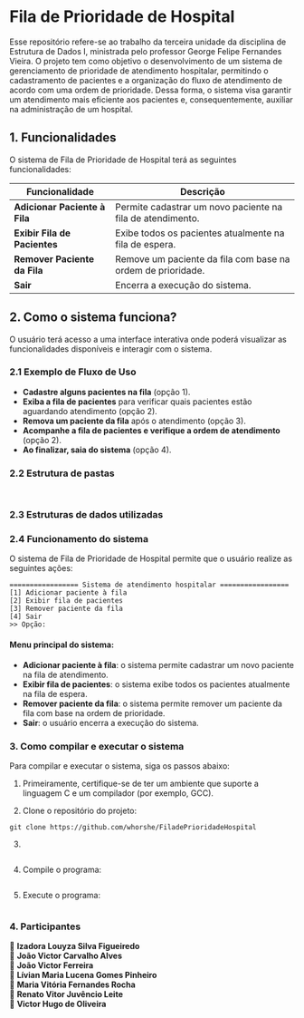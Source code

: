 # Fila de Prioridade de Hospital

Esse repositório refere-se ao trabalho da terceira unidade da disciplina de Estrutura de Dados I, ministrada pelo professor George Felipe Fernandes Vieira. O projeto tem como objetivo o desenvolvimento de um sistema de gerenciamento de prioridade de atendimento hospitalar, permitindo o cadastramento de pacientes e a organização do fluxo de atendimento de acordo com uma ordem de prioridade. Dessa forma, o sistema visa garantir um atendimento mais eficiente aos pacientes e, consequentemente, auxiliar na administração de um hospital.

## 1. Funcionalidades

O sistema de Fila de Prioridade de Hospital terá as seguintes funcionalidades:

| Funcionalidade              | Descrição                                                   |  
|-----------------------------|-------------------------------------------------------------|  
| **Adicionar Paciente à Fila**   | Permite cadastrar um novo paciente na fila de atendimento. |  
| **Exibir Fila de Pacientes**    | Exibe todos os pacientes atualmente na fila de espera.     |  
| **Remover Paciente da Fila**    | Remove um paciente da fila com base na ordem de prioridade.|  
| **Sair**                        | Encerra a execução do sistema.

## 2. Como o sistema funciona?

O usuário terá acesso a uma interface interativa onde poderá visualizar as funcionalidades disponíveis e interagir com o sistema. 

### 2.1 Exemplo de Fluxo de Uso

- **Cadastre alguns pacientes na fila** (opção 1).  
- **Exiba a fila de pacientes** para verificar quais pacientes estão aguardando atendimento (opção 2).  
-  **Remova um paciente da fila** após o atendimento (opção 3).  
- **Acompanhe a fila de pacientes e verifique a ordem de atendimento** (opção 2).  
- **Ao finalizar, saia do sistema** (opção 4).  

### 2.2 Estrutura de pastas

```


```


### 2.3 Estruturas de dados utilizadas


### 2.4 Funcionamento do sistema

O sistema de Fila de Prioridade de Hospital permite que o usuário realize as seguintes ações:

```
================= Sistema de atendimento hospitalar ================= 
[1] Adicionar paciente à fila 
[2] Exibir fila de pacientes 
[3] Remover paciente da fila 
[4] Sair 
>> Opção: 

```
#### Menu principal do sistema:
- **Adicionar paciente à fila**: o sistema permite cadastrar um novo paciente na fila de atendimento.  
- **Exibir fila de pacientes**: o sistema exibe todos os pacientes atualmente na fila de espera.  
- **Remover paciente da fila**: o sistema permite remover um paciente da fila com base na ordem de prioridade.  
- **Sair**: o usuário encerra a execução do sistema.  

### 3. Como compilar e executar o sistema

Para compilar e executar o sistema, siga os passos abaixo:

1. Primeiramente, certifique-se de ter um ambiente que suporte a linguagem C e um compilador (por exemplo, GCC).
   
2. Clone o repositório do projeto:

```
git clone https://github.com/whorshe/FiladePrioridadeHospital
```

3. 
   
```

```

4. Compile o programa:

```

```

5. Execute o programa:
   
```

```

### 4. Participantes

🔹 **Izadora Louyza Silva Figueiredo**  
🔹 **João Victor Carvalho Alves**  
🔹 **João Victor Ferreira**  
🔹 **Lívian Maria Lucena Gomes Pinheiro**  
🔹 **Maria Vitória Fernandes Rocha**  
🔹 **Renato Vitor Juvêncio Leite**  
🔹 **Victor Hugo de Oliveira**
